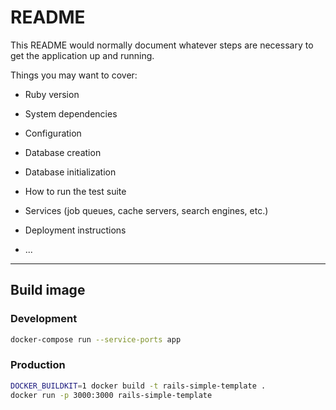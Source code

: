 # README

This README would normally document whatever steps are necessary to get the
application up and running.

Things you may want to cover:

* Ruby version

* System dependencies

* Configuration

* Database creation

* Database initialization

* How to run the test suite

* Services (job queues, cache servers, search engines, etc.)

* Deployment instructions

* ...

---

## Build image

### Development

```bash
docker-compose run --service-ports app
```

### Production

```bash
DOCKER_BUILDKIT=1 docker build -t rails-simple-template .
docker run -p 3000:3000 rails-simple-template
```
